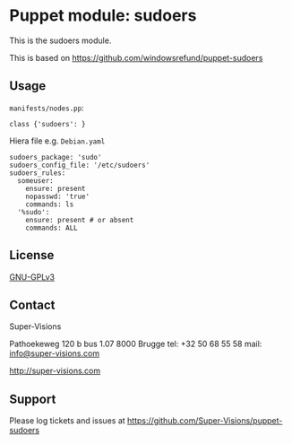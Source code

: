 # Puppet module: sudoers

This is the sudoers module.

This is based on https://github.com/windowsrefund/puppet-sudoers

## Usage

`manifests/nodes.pp`:

    class {'sudoers': }


Hiera file e.g. `Debian.yaml`
 
    sudoers_package: 'sudo'
    sudoers_config_file: '/etc/sudoers'
    sudoers_rules:
      someuser:
        ensure: present
        nopasswd: 'true'
        commands: ls
      '%sudo':
        ensure: present # or absent
        commands: ALL


## License

[GNU-GPLv3](https://github.com/deric/puppet-sudoers/blob/master/GNU-GPL.txt)

## Contact


Super-Visions

Pathoekeweg 120 b bus 1.07
8000 Brugge
tel: +32 50 68 55 58
mail: info@super-visions.com

http://super-visions.com

## Support


Please log tickets and issues at https://github.com/Super-Visions/puppet-sudoers
